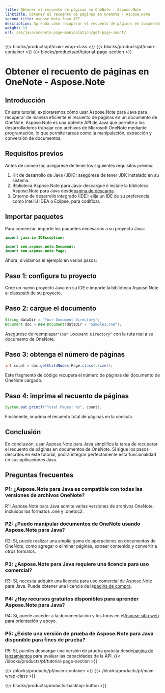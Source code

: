 ```yaml
---
title: Obtener el recuento de páginas en OneNote - Aspose.Note
linktitle: Obtener el recuento de páginas en OneNote - Aspose.Note
second_title: Aspose.Nota Java API
description: Aprenda cómo recuperar el recuento de páginas en documentos de OneNote usando Aspose.Note para Java. Este tutorial paso a paso lo guiará a través del proceso sin esfuerzo.
weight: 13
url: /es/java/onenote-page-manipulation/get-page-count/
---
```


{{< blocks/products/pf/main-wrap-class >}}
{{< blocks/products/pf/main-container >}}
{{< blocks/products/pf/tutorial-page-section >}}

# Obtener el recuento de páginas en OneNote - Aspose.Note

## Introducción

En este tutorial, exploraremos cómo usar Aspose.Note para Java para recuperar de manera eficiente el recuento de páginas en un documento de OneNote. Aspose.Note es una potente API de Java que permite a los desarrolladores trabajar con archivos de Microsoft OneNote mediante programación, lo que permite tareas como la manipulación, extracción y conversión de documentos.

## Requisitos previos

Antes de comenzar, asegúrese de tener los siguientes requisitos previos:

1. Kit de desarrollo de Java (JDK): asegúrese de tener JDK instalado en su sistema.
2.  Biblioteca Aspose.Note para Java: descargue e instale la biblioteca Aspose.Note para Java desde[pagina de descarga](https://releases.aspose.com/note/java/).
3. Entorno de desarrollo integrado (IDE): elija un IDE de su preferencia, como IntelliJ IDEA o Eclipse, para codificar.

## Importar paquetes

Para comenzar, importe los paquetes necesarios a su proyecto Java:

```java
import java.io.IOException;

import com.aspose.note.Document;
import com.aspose.note.Page;
```

Ahora, dividamos el ejemplo en varios pasos:

## Paso 1: configura tu proyecto

Cree un nuevo proyecto Java en su IDE e importe la biblioteca Aspose.Note al classpath de su proyecto.

## Paso 2: cargue el documento

```java
String dataDir = "Your Document Directory";
Document doc = new Document(dataDir + "Sample1.one");
```

 Asegúrese de reemplazar`"Your Document Directory"` con la ruta real a su documento de OneNote.

## Paso 3: obtenga el número de páginas

```java
int count = doc.getChildNodes(Page.class).size();
```

Este fragmento de código recupera el número de páginas del documento de OneNote cargado.

## Paso 4: imprima el recuento de páginas

```java
System.out.printf("Total Pages: %s", count);
```

Finalmente, imprima el recuento total de páginas en la consola.

## Conclusión

En conclusión, usar Aspose.Note para Java simplifica la tarea de recuperar el recuento de páginas en documentos de OneNote. Si sigue los pasos descritos en este tutorial, podrá integrar perfectamente esta funcionalidad en sus aplicaciones Java.

## Preguntas frecuentes

### P1: ¿Aspose.Note para Java es compatible con todas las versiones de archivos OneNote?

R1: Aspose.Note para Java admite varias versiones de archivos OneNote, incluidos los formatos .one y .onetoc2.

### P2: ¿Puedo manipular documentos de OneNote usando Aspose.Note para Java?

R2: Sí, puede realizar una amplia gama de operaciones en documentos de OneNote, como agregar o eliminar páginas, extraer contenido y convertir a otros formatos.

### P3: ¿Aspose.Note para Java requiere una licencia para uso comercial?

 R3: Sí, necesita adquirir una licencia para uso comercial de Aspose.Note para Java. Puede obtener una licencia de la[pagina de compra](https://purchase.aspose.com/buy).

### P4: ¿Hay recursos gratuitos disponibles para aprender Aspose.Note para Java?

R4: Sí, puede acceder a la documentación y los foros en el[Aspose sitio web](https://reference.aspose.com/note/java/) para orientación y apoyo.

### P5: ¿Existe una versión de prueba de Aspose.Note para Java disponible para fines de prueba?

 R5: Sí, puedes descargar una versión de prueba gratuita desde[página de lanzamientos](https://releases.aspose.com/) para evaluar las capacidades de la API.
{{< /blocks/products/pf/tutorial-page-section >}}

{{< /blocks/products/pf/main-container >}}
{{< /blocks/products/pf/main-wrap-class >}}

{{< blocks/products/products-backtop-button >}}
